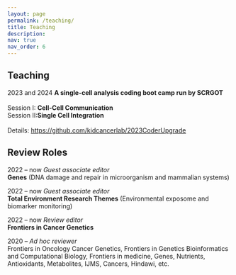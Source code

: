 ```yaml
---
layout: page
permalink: /teaching/
title: Teaching
description: 
nav: true
nav_order: 6
---
```


## Teaching
2023 and 2024 **A single-cell analysis coding boot camp run by SCRGOT** <br />
<br />
    Session I: **Cell-Cell Communication**<br />
    Session II:**Single Cell Integration** <br />
<br />
Details: https://github.com/kidcancerlab/2023CoderUpgrade<br />



## Review Roles
2022 – now          *Guest associate editor*    <br />
            **Genes** (DNA damage and repair in microorganism and mammalian systems) <br />

2022 – now          *Guest associate editor* <br />
            **Total Environment Research Themes** (Environmental exposome and biomarker monitoring)<br />

2022 – now          *Review editor* <br />
            **Frontiers in Cancer Genetics** <br />

2020 – 	*Ad hoc reviewer* <br />
            Frontiers in Oncology Cancer Genetics, Frontiers in Genetics Bioinformatics and Computational Biology, Frontiers in medicine, Genes, Nutrients, Antioxidants, Metabolites, IJMS, Cancers, Hindawi, etc. <br />
